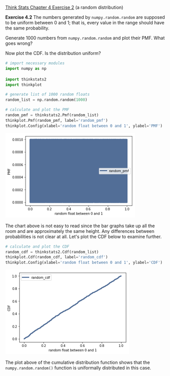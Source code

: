 
[Think Stats Chapter 4 Exercise 2](http://greenteapress.com/thinkstats2/html/thinkstats2005.html#toc41) (a random distribution)

**Exercise 4.2** The numbers generated by `numpy.random.random` are supposed to be uniform between 0 and 1; that is, every value in the range should have the same probability.

Generate 1000 numbers from `numpy.random.random` and plot their PMF.  What goes wrong?

Now plot the CDF. Is the distribution uniform?


```python
# import necessary modules
import numpy as np

import thinkstats2
import thinkplot
```


```python
# generate list of 1000 random floats
random_list = np.random.random(1000)
```


```python
# calculate and plot the PMF
random_pmf = thinkstats2.Pmf(random_list)
thinkplot.Pmf(random_pmf, label='random_pmf')
thinkplot.Config(xlabel='random float between 0 and 1', ylabel='PMF')
```


![png](output_4_0.png)


The chart above is not easy to read since the bar graphs take up all the room and are approximately the same height. Any differences between probabilities is not clear at all. Let's plot the CDF below to examine further.


```python
# calculate and plot the CDF
random_cdf = thinkstats2.Cdf(random_list)
thinkplot.Cdf(random_cdf, label='random_cdf')
thinkplot.Config(xlabel='random float between 0 and 1', ylabel='CDF')
```


![png](output_6_0.png)


The plot above of the cumulative distribution function shows that the `numpy.random.random()` function is uniformally distributed in this case.
